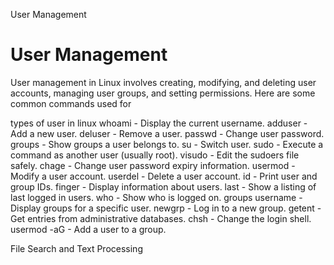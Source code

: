 User Management
# User Management
User management in Linux involves creating, modifying, and deleting user accounts, managing user groups, and setting permissions. Here are some common commands used for 

types of user in linux 
whoami - Display the current username.
adduser - Add a new user.
deluser - Remove a user.
passwd - Change user password.
groups - Show groups a user belongs to.
su - Switch user.
sudo - Execute a command as another user (usually root).
visudo - Edit the sudoers file safely.
chage - Change user password expiry information.
usermod - Modify a user account.
userdel - Delete a user account.
id - Print user and group IDs.
finger - Display information about users.
last - Show a listing of last logged in users.
who - Show who is logged on.
groups username - Display groups for a specific user.
newgrp - Log in to a new group.
getent - Get entries from administrative databases.
chsh - Change the login shell.
usermod -aG - Add a user to a group.

File Search and Text Processing